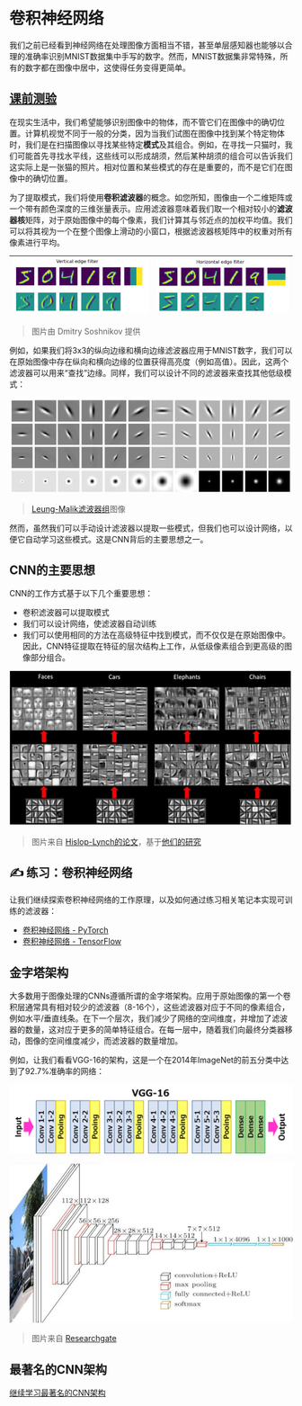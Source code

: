 # 卷积神经网络

我们之前已经看到神经网络在处理图像方面相当不错，甚至单层感知器也能够以合理的准确率识别MNIST数据集中手写的数字。然而，MNIST数据集非常特殊，所有的数字都在图像中居中，这使得任务变得更简单。

## [课前测验](https://red-field-0a6ddfd03.1.azurestaticapps.net/quiz/107)

在现实生活中，我们希望能够识别图像中的物体，而不管它们在图像中的确切位置。计算机视觉不同于一般的分类，因为当我们试图在图像中找到某个特定物体时，我们是在扫描图像以寻找某些特定**模式**及其组合。例如，在寻找一只猫时，我们可能首先寻找水平线，这些线可以形成胡须，然后某种胡须的组合可以告诉我们这实际上是一张猫的照片。相对位置和某些模式的存在是重要的，而不是它们在图像中的确切位置。

为了提取模式，我们将使用**卷积滤波器**的概念。如您所知，图像由一个二维矩阵或一个带有颜色深度的三维张量表示。应用滤波器意味着我们取一个相对较小的**滤波器核**矩阵，对于原始图像中的每个像素，我们计算其与邻近点的加权平均值。我们可以将其视为一个在整个图像上滑动的小窗口，根据滤波器核矩阵中的权重对所有像素进行平均。

![纵向边缘滤波器](images/filter-vert.png) | ![横向边缘滤波器](images/filter-horiz.png)
----|----

> 图片由 Dmitry Soshnikov 提供

例如，如果我们将3x3的纵向边缘和横向边缘滤波器应用于MNIST数字，我们可以在原始图像中存在纵向和横向边缘的位置获得高亮度（例如高值）。因此，这两个滤波器可以用来“查找”边缘。同样，我们可以设计不同的滤波器来查找其他低级模式：

![Leung-Malik滤波器组](images/lmfilters.jpg)

> [Leung-Malik滤波器组](https://www.robots.ox.ac.uk/~vgg/research/texclass/filters.html)图像

然而，虽然我们可以手动设计滤波器以提取一些模式，但我们也可以设计网络，以便它自动学习这些模式。这是CNN背后的主要思想之一。

## CNN的主要思想

CNN的工作方式基于以下几个重要思想：

* 卷积滤波器可以提取模式
* 我们可以设计网络，使滤波器自动训练
* 我们可以使用相同的方法在高级特征中找到模式，而不仅仅是在原始图像中。因此，CNN特征提取在特征的层次结构上工作，从低级像素组合到更高级的图像部分组合。

![层次特征提取](images/FeatureExtractionCNN.png)

> 图片来自 [Hislop-Lynch的论文](https://www.semanticscholar.org/paper/Computer-vision-based-pedestrian-trajectory-Hislop-Lynch/26e6f74853fc9bbb7487b06dc2cf095d36c9021d)，基于[他们的研究](https://dl.acm.org/doi/abs/10.1145/1553374.1553453)

## ✍️ 练习：卷积神经网络

让我们继续探索卷积神经网络的工作原理，以及如何通过练习相关笔记本实现可训练的滤波器：

* [卷积神经网络 - PyTorch](ConvNetsPyTorch.ipynb)
* [卷积神经网络 - TensorFlow](ConvNetsTF.ipynb)

## 金字塔架构

大多数用于图像处理的CNNs遵循所谓的金字塔架构。应用于原始图像的第一个卷积层通常具有相对较少的滤波器（8-16个），这些滤波器对应于不同的像素组合，例如水平/垂直线条。在下一个层次，我们减少了网络的空间维度，并增加了滤波器的数量，这对应于更多的简单特征组合。在每一层中，随着我们向最终分类器移动，图像的空间维度减少，而滤波器的数量增加。

例如，让我们看看VGG-16的架构，这是一个在2014年ImageNet的前五分类中达到了92.7%准确率的网络：

![ImageNet层](images/vgg-16-arch1.jpg)

![ImageNet金字塔](images/vgg-16-arch.jpg)

> 图片来自 [Researchgate](https://www.researchgate.net/figure/Vgg16-model-structure-To-get-the-VGG-NIN-model-we-replace-the-2-nd-4-th-6-th-7-th_fig2_335194493)

## 最著名的CNN架构

[继续学习最著名的CNN架构](CNN_Architectures_chs.md)